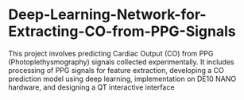 # Deep-Learning-Network-for-Extracting-CO-from-PPG-Signals
This project involves predicting Cardiac Output (CO) from PPG (Photoplethysmography) signals collected experimentally. It includes processing of PPG signals for feature extraction, developing a CO prediction model using deep learning, implementation on DE10 NANO hardware, and designing a QT interactive interface
